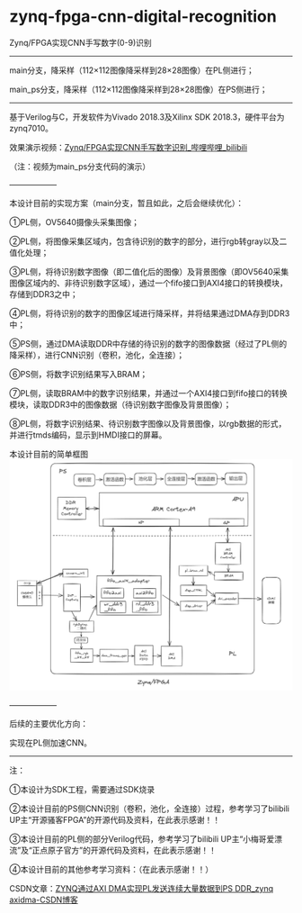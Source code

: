# zynq-fpga-cnn-digital-recognition
Zynq/FPGA实现CNN手写数字(0-9)识别

------

main分支，降采样（112×112图像降采样到28×28图像）在PL侧进行；

main_ps分支，降采样（112×112图像降采样到28×28图像）在PS侧进行；

------

基于Verilog与C，开发软件为Vivado 2018.3及Xilinx SDK 2018.3，硬件平台为zynq7010。

效果演示视频：[Zynq/FPGA实现CNN手写数字识别_哔哩哔哩_bilibili](https://www.bilibili.com/video/BV1oK88eLEMy/)

（注：视频为main_ps分支代码的演示）

——————

本设计目前的实现方案（main分支，暂且如此，之后会继续优化）：

①PL侧，OV5640摄像头采集图像；

②PL侧，将图像采集区域内，包含待识别的数字的部分，进行rgb转gray以及二值化处理；

③PL侧，将待识别数字图像（即二值化后的图像）及背景图像（即OV5640采集图像区域内的、非待识别数字区域），通过一个fifo接口到AXI4接口的转换模块，存储到DDR3之中；

④PL侧，将待识别的数字的图像区域进行降采样，并将结果通过DMA存到DDR3中；

⑤PS侧，通过DMA读取DDR中存储的待识别的数字的图像数据（经过了PL侧的降采样），进行CNN识别（卷积，池化，全连接）；

⑥PS侧，将数字识别结果写入BRAM；

⑦PL侧，读取BRAM中的数字识别结果，并通过一个AXI4接口到fifo接口的转换模块，读取DDR3中的图像数据（待识别数字图像及背景图像）；

⑧PL侧，将数字识别结果、待识别数字图像以及背景图像，以rgb数据的形式，并进行tmds编码，显示到HMDI接口的屏幕。

本设计目前的简单框图![image-20241215023451206](./assets/image-20241215023451206.png)

——————

后续的主要优化方向：

实现在PL侧加速CNN。

------

注：

①本设计为SDK工程，需要通过SDK烧录

②本设计目前的PS侧CNN识别（卷积，池化，全连接）过程，参考学习了bilibili UP主“开源骚客FPGA”的开源代码及资料，在此表示感谢！！

③本设计目前的PL侧的部分Verilog代码，参考学习了bilibili UP主“小梅哥爱漂流”及“正点原子官方”的开源代码及资料，在此表示感谢！！

④本设计目前的其他参考学习资料：（在此表示感谢！！）

CSDN文章：[ZYNQ通过AXI DMA实现PL发送连续大量数据到PS DDR_zynq axidma-CSDN博客](https://blog.csdn.net/QDchenxr/article/details/134325391)



